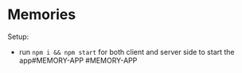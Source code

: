# Memories

Setup:
- run ```npm i && npm start``` for both client and server side to start the app#MEMORY-APP
#MEMORY-APP
